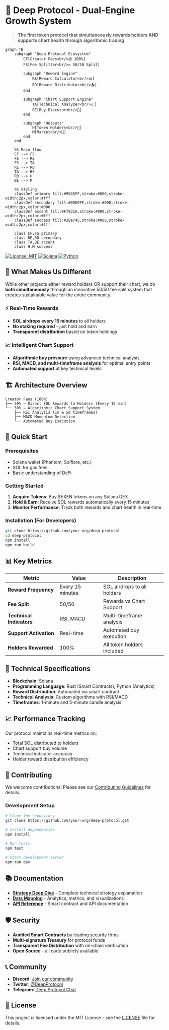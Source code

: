 # 🚀 Deep Protocol - Dual-Engine Growth System

> **The first token protocol that simultaneously rewards holders AND supports chart health through algorithmic trading**

```mermaid
graph TB
    subgraph "Deep Protocol Ecosystem"
        CF[Creator Fees<br/>💰 100%]
        FS[Fee Splitter<br/>⚖️ 50/50 Split]
        
        subgraph "Reward Engine"
            RE[Reward Calculator<br/>📊]
            RD[Reward Distributor<br/>📤]
        end
        
        subgraph "Chart Support Engine"
            TA[Technical Analyzer<br/>📈]
            BE[Buy Executor<br/>🛒]
        end
        
        subgraph "Outputs"
            H[Token Holders<br/>👥]
            M[Market<br/>🏪]
        end
    end
    
    %% Main flow
    CF --> FS
    FS --> RE
    FS --> TA
    RE --> RD
    TA --> BE
    RD --> H
    BE --> M
    
    %% Styling
    classDef primary fill:#9945FF,stroke:#000,stroke-width:2px,color:#fff
    classDef secondary fill:#00D9FF,stroke:#000,stroke-width:2px,color:#000
    classDef accent fill:#F7931A,stroke:#000,stroke-width:2px,color:#fff
    classDef success fill:#28a745,stroke:#000,stroke-width:2px,color:#fff
    
    class CF,FS primary
    class RE,RD secondary
    class TA,BE accent
    class H,M success
```

[![License: MIT](https://img.shields.io/badge/License-MIT-yellow.svg)](https://opensource.org/licenses/MIT)
[![Solana](https://img.shields.io/badge/Built%20on-Solana-9945FF?logo=solana&logoColor=white)](https://solana.com/)
[![Python](https://img.shields.io/badge/Python-3.8+-blue?logo=python&logoColor=white)](https://python.org/)

## 🎯 What Makes Us Different

While other projects either reward holders OR support their chart, we do **both simultaneously** through an innovative 50/50 fee split system that creates sustainable value for the entire community.

### ⚡ Real-Time Rewards
- **SOL airdrops every 15 minutes** to all holders
- **No staking required** - just hold and earn
- **Transparent distribution** based on token holdings

### 📈 Intelligent Chart Support
- **Algorithmic buy pressure** using advanced technical analysis
- **RSI, MACD, and multi-timeframe analysis** for optimal entry points
- **Automated support** at key technical levels

## 🏗️ Architecture Overview

```
Creator Fees (100%)
├── 50% → Direct SOL Rewards to Holders (Every 15 min)
└── 50% → Algorithmic Chart Support System
    ├── RSI Analysis (1m & 5m timeframes)
    ├── MACD Momentum Detection
    └── Automated Buy Execution
```

## 🚀 Quick Start

### Prerequisites
- Solana wallet (Phantom, Solflare, etc.)
- SOL for gas fees
- Basic understanding of DeFi

### Getting Started
1. **Acquire Tokens**: Buy $EXEN tokens on any Solana DEX
2. **Hold & Earn**: Receive SOL rewards automatically every 15 minutes
3. **Monitor Performance**: Track both rewards and chart health in real-time

### Installation (For Developers)
```bash
git clone https://github.com/your-org/deep-protocol
cd deep-protocol
npm install
npm run build
```

## 📊 Key Metrics

| Metric | Value | Description |
|--------|-------|-------------|
| **Reward Frequency** | Every 15 minutes | SOL airdrops to all holders |
| **Fee Split** | 50/50 | Rewards vs Chart Support |
| **Technical Indicators** | RSI, MACD | Multi-timeframe analysis |
| **Support Activation** | Real-time | Automated buy execution |
| **Holders Rewarded** | 100% | All token holders included |

## 🔧 Technical Specifications

- **Blockchain**: Solana
- **Programming Language**: Rust (Smart Contracts), Python (Analytics)
- **Reward Distribution**: Automated via smart contract
- **Technical Analysis**: Custom algorithms with RSI/MACD
- **Timeframes**: 1-minute and 5-minute candle analysis

## 📈 Performance Tracking

Our protocol maintains real-time metrics on:
- Total SOL distributed to holders
- Chart support buy volume
- Technical indicator accuracy
- Holder reward distribution efficiency

## 🤝 Contributing

We welcome contributions! Please see our [Contributing Guidelines](CONTRIBUTING.md) for details.

### Development Setup
```bash
# Clone the repository
git clone https://github.com/your-org/deep-protocol.git

# Install dependencies
npm install

# Run tests
npm test

# Start development server
npm run dev
```

## 📚 Documentation

- [**Strategy Deep Dive**](docs/STRATEGY.md) - Complete technical strategy explanation
- [**Data Mapping**](docs/DATA_MAPPING.md) - Analytics, metrics, and visualizations
- [**API Reference**](docs/API.md) - Smart contract and API documentation

## 🛡️ Security

- **Audited Smart Contracts** by leading security firms
- **Multi-signature Treasury** for protocol funds
- **Transparent Fee Distribution** with on-chain verification
- **Open Source** - all code publicly available

## 📞 Community

- **Discord**: [Join our community](https://discord.gg/deep-protocol)
- **Twitter**: [@DeepProtocol](https://twitter.com/deep_protocol)
- **Telegram**: [Deep Protocol Chat](https://t.me/deep_protocol)

## 📄 License

This project is licensed under the MIT License - see the [LICENSE](LICENSE) file for details.

